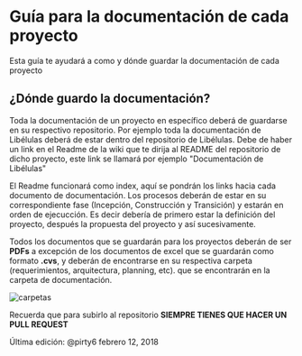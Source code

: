 # Guía para la documentación de cada proyecto
Esta guía te ayudará a como y dónde guardar la documentación de cada proyecto

## ¿Dónde guardo la documentación?
Toda la documentación de un proyecto en específico deberá de guardarse en su respectivo repositorio. Por ejemplo toda la documentación de Libélulas deberá de estar dentro del repositorio de Libélulas.
Debe de haber un link en el Readme de la wiki que te dirija al README del repositorio de dicho proyecto, este link se llamará por ejemplo "Documentación de Libélulas"

El Readme funcionará como index, aquí se pondrán los links hacia cada documento de documentación. Los procesos deberán de estar en su correspondiente fase (Incepción, Construcción y Transición) y estarán en orden de ejecucción. Es decir debería de primero estar la definición del proyecto, después la propuesta del proyecto y así sucesivamente.


Todos los documentos que se guardarán para los proyectos deberán de ser **PDFs** a excepción de los documentos de excel que se guardarán como formato **.cvs**, y deberán de encontrarse en su respectiva carpeta (requerimientos, arquitectura, planning, etc). que se encontrarán en la carpeta de documentación.

![carpetas](https://image.prntscr.com/image/TgAZf1bpRRyhra9w8VdUQA.png)

Recuerda que para subirlo al repositorio **SIEMPRE TIENES QUE HACER UN PULL REQUEST**

Última edición: @pirty6 febrero 12, 2018
